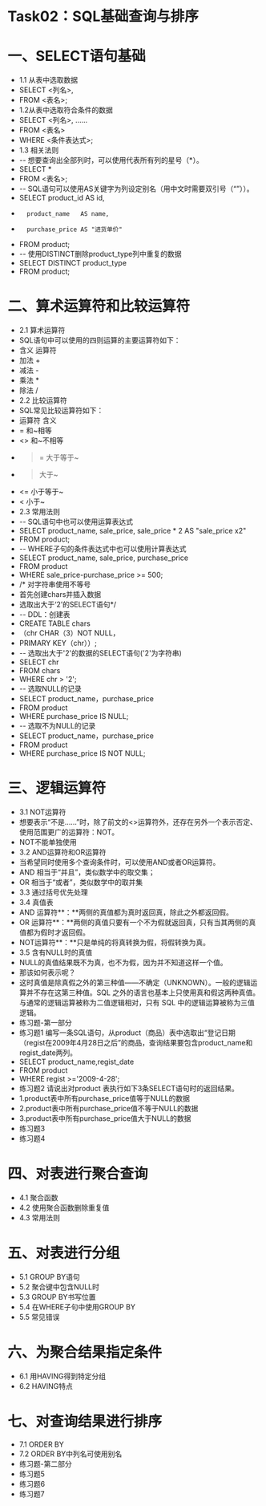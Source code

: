 
# Task02：SQL基础查询与排序
# 一、SELECT语句基础
- 1.1 从表中选取数据
- SELECT <列名>,
-  FROM <表名>;
- 1.2从表中选取符合条件的数据
- SELECT <列名>, ……
-  FROM <表名>
-  WHERE <条件表达式>;
- 1.3 相关法则
- -- 想要查询出全部列时，可以使用代表所有列的星号（*）。
- SELECT *
-   FROM <表名>;
- -- SQL语句可以使用AS关键字为列设定别名（用中文时需要双引号（“”））。
- SELECT product_id     AS id,
-       product_name   AS name,
-       purchase_price AS "进货单价"
-  FROM product;
- -- 使用DISTINCT删除product_type列中重复的数据
- SELECT DISTINCT product_type
-  FROM product;
# 二、算术运算符和比较运算符
- 2.1 算术运算符
- SQL语句中可以使用的四则运算的主要运算符如下：
- 含义	运算符
- 加法	+
- 减法	-
- 乘法	*
- 除法	/
- 2.2 比较运算符
- SQL常见比较运算符如下：
- 运算符	含义
- =	和~相等
- <>	和~不相等
- >=	大于等于~
- >	大于~
- <=	小于等于~
- <	小于~
- 2.3 常用法则
- -- SQL语句中也可以使用运算表达式
- SELECT product_name, sale_price, sale_price * 2 AS "sale_price x2"
-  FROM product;
- -- WHERE子句的条件表达式中也可以使用计算表达式
- SELECT product_name, sale_price, purchase_price
-  FROM product
-  WHERE sale_price-purchase_price >= 500;
- /* 对字符串使用不等号
- 首先创建chars并插入数据
- 选取出大于‘2’的SELECT语句*/
- -- DDL：创建表
- CREATE TABLE chars
- （chr CHAR（3）NOT NULL，
- PRIMARY KEY（chr））;
- -- 选取出大于'2'的数据的SELECT语句('2'为字符串)
- SELECT chr
-    FROM chars
-    WHERE chr > '2';
- -- 选取NULL的记录
- SELECT product_name，purchase_price
-   FROM product
-   WHERE purchase_price IS NULL;
- -- 选取不为NULL的记录
- SELECT product_name，purchase_price
-   FROM product
-  WHERE purchase_price IS NOT NULL;
# 三、逻辑运算符
- 3.1 NOT运算符
- 想要表示“不是……”时，除了前文的<>运算符外，还存在另外一个表示否定、使用范围更广的运算符：NOT。
- NOT不能单独使用
- 3.2 AND运算符和OR运算符
- 当希望同时使用多个查询条件时，可以使用AND或者OR运算符。
- AND 相当于“并且”，类似数学中的取交集；
- OR 相当于“或者”，类似数学中的取并集
- 3.3 通过括号优先处理
- 3.4 真值表
- AND 运算符**：**两侧的真值都为真时返回真，除此之外都返回假。
- OR 运算符**：**两侧的真值只要有一个不为假就返回真，只有当其两侧的真值都为假时才返回假。
- NOT运算符**：**只是单纯的将真转换为假，将假转换为真。
- 3.5 含有NULL时的真值
- NULL的真值结果既不为真，也不为假，因为并不知道这样一个值。
- 那该如何表示呢？
- 这时真值是除真假之外的第三种值——不确定（UNKNOWN）。一般的逻辑运算并不存在这第三种值。SQL 之外的语言也基本上只使用真和假这两种真值。与通常的逻辑运算被称为二值逻辑相对，只有 SQL 中的逻辑运算被称为三值逻辑。
- 练习题-第一部分
- 练习题1 编写一条SQL语句，从product（商品）表中选取出“登记日期（regist在2009年4月28日之后”的商品，查询结果要包含product_name和regist_date两列。
- SELECT product_name,regist_date
- FROM product
- WHERE regist >='2009-4-28';
- 练习题2 请说出对product 表执行如下3条SELECT语句时的返回结果。
- 1.product表中所有purchase_price值等于NULL的数据
- 2.product表中所有purchase_price值不等于NULL的数据
- 3.product表中所有purchase_price值大于NULL的数据
- 练习题3
- 练习题4
# 四、对表进行聚合查询
- 4.1 聚合函数
- 4.2 使用聚合函数删除重复值
- 4.3 常用法则
# 五、对表进行分组
- 5.1 GROUP BY语句
- 5.2 聚合键中包含NULL时
- 5.3 GROUP BY书写位置
- 5.4 在WHERE子句中使用GROUP BY
- 5.5 常见错误
# 六、为聚合结果指定条件
- 6.1 用HAVING得到特定分组
- 6.2 HAVING特点
# 七、对查询结果进行排序
- 7.1 ORDER BY
- 7.2 ORDER BY中列名可使用别名
- 练习题-第二部分
- 练习题5
- 练习题6
- 练习题7
